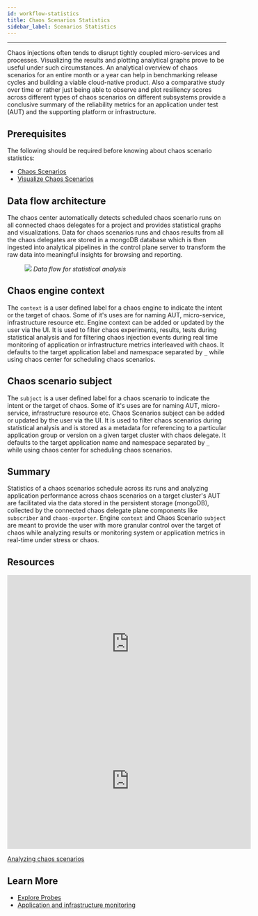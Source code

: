 ```yaml
---
id: workflow-statistics
title: Chaos Scenarios Statistics
sidebar_label: Scenarios Statistics
---
```


---

Chaos injections often tends to disrupt tightly coupled micro-services and processes. Visualizing the results and plotting analytical graphs prove to be useful under such circumstances. An analytical overview of chaos scenarios for an entire month or a year can help in benchmarking release cycles and building a viable cloud-native product. Also a comparative study over time or rather just being able to observe and plot resiliency scores across different types of chaos scenarios on different subsystems provide a conclusive summary of the reliability metrics for an application under test (AUT) and the supporting platform or infrastructure.

## Prerequisites

The following should be required before knowing about chaos scenario statistics:

- [Chaos Scenarios](chaos-workflow.md)
- [Visualize Chaos Scenarios](visualize-experiment.md)

## Data flow architecture

The chaos center automatically detects scheduled chaos scenario runs on all connected chaos delegates for a project and provides statistical graphs and visualizations. Data for chaos scenarios runs and chaos results from all the chaos delegates are stored in a mongoDB database which is then ingested into analytical pipelines in the control plane server to transform the raw data into meaningful insights for browsing and reporting.

<figure>
<img src={require('../assets/concepts/observability/workflow-statistics/workflow-statistics-dataflow.png').default} />
<i>Data flow for statistical analysis</i>
</figure>

## Chaos engine context

The `context` is a user defined label for a chaos engine to indicate the intent or the target of chaos. Some of it's uses are for naming AUT, micro-service, infrastructure resource etc. Engine context can be added or updated by the user via the UI. It is used to filter chaos experiments, results, tests during statistical analysis and for filtering chaos injection events during real time monitoring of application or infrastructure metrics interleaved with chaos. It defaults to the target application label and namespace separated by `_` while using chaos center for scheduling chaos scenarios.

## Chaos scenario subject

The `subject` is a user defined label for a chaos scenario to indicate the intent or the target of chaos. Some of it's uses are for naming AUT, micro-service, infrastructure resource etc. Chaos Scenarios subject can be added or updated by the user via the UI. It is used to filter chaos scenarios during statistical analysis and is stored as a metadata for referencing to a particular application group or version on a given target cluster with chaos delegate. It defaults to the target application name and namespace separated by `_` while using chaos center for scheduling chaos scenarios.

## Summary

Statistics of a chaos scenarios schedule across its runs and analyzing application performance across chaos scenarios on a target cluster's AUT are facilitated via the data stored in the persistent storage (mongoDB), collected by the connected chaos delegate plane components like `subscriber` and `chaos-exporter`. Engine `context` and Chaos Scenario `subject` are meant to provide the user with more granular control over the target of chaos while analyzing results or monitoring system or application metrics in real-time under stress or chaos.

## Resources

<iframe width="560" height="315" src="https://www.youtube.com/embed/OuB3dS05DHU" title="YouTube video player" frameborder="0" allow="accelerometer; autoplay; clipboard-write; encrypted-media; gyroscope; picture-in-picture" allowfullscreen></iframe>

<iframe width="560" height="315" src="https://www.youtube.com/embed/fi-vhKE5vKI?start=2040" title="YouTube video player" frameborder="0" allow="accelerometer; autoplay; clipboard-write; encrypted-media; gyroscope; picture-in-picture" allowfullscreen></iframe>

[Analyzing chaos scenarios](https://dev.to/code_igx/analysing-chaos-workflows-with-litmus-portal-4e67)

## Learn More

- [Explore Probes](probes.md)
- [Application and infrastructure monitoring](app-infra-monitoring.md)
